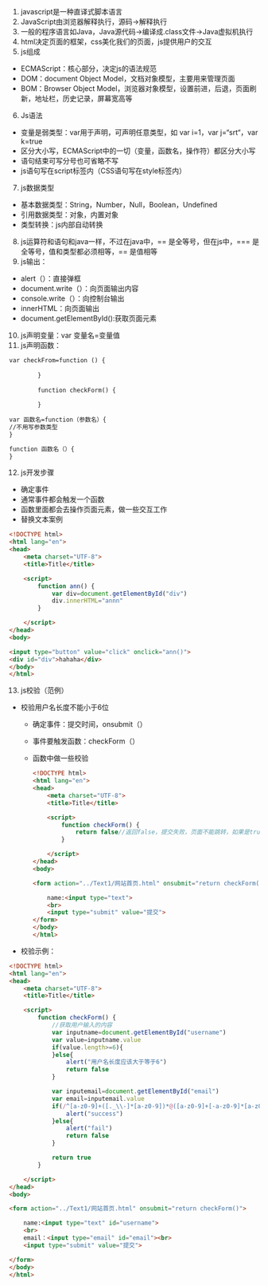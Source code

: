 1. javascript是一种直译式脚本语言
2. JavaScript由浏览器解释执行，源码->解释执行
3. 一般的程序语言如Java，Java源代码->编译成.class文件->Java虚拟机执行
4. html决定页面的框架，css美化我们的页面，js提供用户的交互
5. js组成
* ECMAScript：核心部分，决定js的语法规范
* DOM：document Object Model，文档对象模型，主要用来管理页面
* BOM：Browser Object Model，浏览器对象模型，设置前进，后退，页面刷新，地址栏，历史记录，屏幕宽高等
6. Js语法
* 变量是弱类型：var用于声明，可声明任意类型，如 var i=1，var j=“srt“，var k=true
* 区分大小写，ECMAScript中的一切（变量，函数名，操作符）都区分大小写
* 语句结束可写分号也可省略不写
* js语句写在script标签内（CSS语句写在style标签内）
7. js数据类型
* 基本数据类型：String，Number，Null，Boolean，Undefined
* 引用数据类型：对象，内置对象
* 类型转换：js内部自动转换
8. js运算符和语句和java一样，不过在java中，== 是全等号，但在js中，=== 是全等号，值和类型都必须相等，== 是值相等
9. js输出：
* alert（）：直接弹框
* document.write（）：向页面输出内容
* console.write（）：向控制台输出
* innerHTML：向页面输出
* document.getElementById():获取页面元素
10. js声明变量：var 变量名=变量值
11. js声明函数：
```html
var checkFrom=function () {
            
        }
        
        function checkForm() {
            
        }
        
var 函数名=function（参数名）{
//不用写参数类型
}

function 函数名（）{
}
```
12. js开发步骤
* 确定事件
* 通常事件都会触发一个函数
* 函数里面都会去操作页面元素，做一些交互工作
* 替换文本案例
```html
<!DOCTYPE html>
<html lang="en">
<head>
    <meta charset="UTF-8">
    <title>Title</title>

    <script>
        function ann() {
            var div=document.getElementById("div")
            div.innerHTML="annn"
        }

    </script>
</head>
<body>

<input type="button" value="click" onclick="ann()">
<div id="div">hahaha</div>
</body>
</html>
```
13. js校验（范例）

* 校验用户名长度不能小于6位

   - 确定事件：提交时间，onsubmit（）

   - 事件要触发函数：checkForm（）

   - 函数中做一些校验

     ```Html
     <!DOCTYPE html>
     <html lang="en">
     <head>
         <meta charset="UTF-8">
         <title>Title</title>

         <script>
             function checkForm() {
                 return false//返回false，提交失败，页面不能跳转，如果是true则跳转成功
             }

         </script>
     </head>
     <body>

     <form action="../Text1/网站首页.html" onsubmit="return checkForm()">

         name:<input type="text">
         <br>
         <input type="submit" value="提交">
     </form>
     </body>
     </html>
     ```

* 校验示例：

```html
<!DOCTYPE html>
<html lang="en">
<head>
    <meta charset="UTF-8">
    <title>Title</title>

    <script>
        function checkForm() {
            //获取用户输入的内容
            var inputname=document.getElementById("username")
            var value=inputname.value
            if(value.length>=6){
            }else{
                alert("用户名长度应该大于等于6")
                return false
            }

            var inputemail=document.getElementById("email")
            var email=inputemail.value
            if(/^[a-z0-9]+([._\\-]*[a-z0-9])*@([a-z0-9]+[-a-z0-9]*[a-z0-9]+.){1,63}[a-z0-9]+$/.test(email)){
                alert("success")
            }else{
                alert("fail")
                return false
            }

            return true
        }

    </script>
</head>
<body>

<form action="../Text1/网站首页.html" onsubmit="return checkForm()">

    name:<input type="text" id="username">
    <br>
    email：<input type="email" id="email"><br>
    <input type="submit" value="提交">

</form>
</body>
</html>
```
